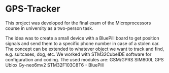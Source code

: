 # GPS-Tracker
This project was developed for the final exam of the Microprocessors course in university as a two-person task.

The idea was to create a small device with a BluePill board to get position signals and send them to a specific phone number in case of a stolen car. The concept can be
extended to whatever object we want to track and find, e.g. suitcases, dog, etc. We worked with STM32CubeIDE software for configuration and coding.
The used modules are:
GSM/GPRS SIM800L
GPS Ublox Gy-neo6mv2
STM32F103C8T6 - BluePill
